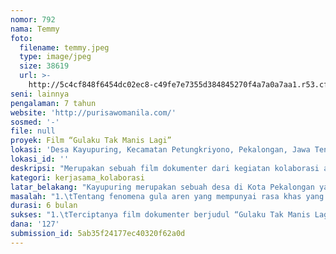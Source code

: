 ```yaml
---
nomor: 792
nama: Temmy
foto:
  filename: temmy.jpeg
  type: image/jpeg
  size: 38619
  url: >-
    http://5c4cf848f6454dc02ec8-c49fe7e7355d384845270f4a7a0a7aa1.r53.cf2.rackcdn.com/c9d287a4-f35b-44b9-9be4-0f6424386be0/temmy.jpeg
seni: lainnya
pengalaman: 7 tahun
website: 'http://purisawomanila.com/'
sosmed: '-'
file: null
proyek: Film “Gulaku Tak Manis Lagi”
lokasi: 'Desa Kayupuring, Kecamatan Petungkriyono, Pekalongan, Jawa Tengah'
lokasi_id: ''
deskripsi: "Merupakan sebuah film dokumenter dari kegiatan kolaborasi antara tiga pihak yakni para perempuan pengrajin gula aren di Desa Kayupuring, tim videografer dan semua pihak pecinta film dokumenter.\r\n\r\nFilm dokumenter ini akan menceritakan tentang perjuangan perempuan desa yang tinggal diantara gugusan pegunungan dengan membuat gula aren setiap harinya untuk memenuhi kebutuhan sehari-harinya. Para perempuan yang tak pernah lelah memperjuangan kehidupan keluarganya agar tetap bisa bertahan hidup dari sulitnya akses baik ekonomi, pendidikan, kesehatan dan administrasi kependudukan. Para perempuan yang tetap membuat gula dengan sepenuh hati walaupun harga beli tidak pernah berpihak padanya. Juga, akan menceritakan tentang kayanya alam disekeliling perempuan namun, pemanfaatannya masih belum merubah nasih perempuan dari garis kemiskinan\r\n\r\nPenggarapan film ini akan dibantu oleh para videografer profesional agar mampu menghasilkan sinematografis yang apik agar mampu mengedukasi para penonton dan memberikan gambaran kondisi para perempuan pengrajin gula aren sehingga mampu menggugah para pembuat kebijakan, swasta, kelompok maupun individu untuk turut serta memberikan dukungan.  \r\n"
kategori: kerjasama_kolaborasi
latar_belakang: "Kayupuring merupakan sebuah desa di Kota Pekalongan yang berada diantara hutan lindung di Kecamatan Petungkriyono yang jauh dari pusat Kota hingga memakan waktu dua jam perjalanan. Desa ini merupakan desa penghasil gula aren terbanyak di Jawa Tengah, namun sayang, ini tidak bebanding lurus dengan kehidupan sosial ekonomi mereka. Harga gula aren dibandrol sangat rendah tanpa mempertimbangan beban kerja yang sangat beresiko. Dan, para pengrajin gula itu adalah para perempuan. \r\n\r\nSehingga perlu adanya pemaparan visual agar mampu menggambarkan kondisi yang sebenarnya bagaimana kehidupan para pengrajin gula yang sudah turun temurun tidak pernah lelah untuk membuat gula aren untuk terus bangkit demi kehidupan yang lebih baik. Perempuan-perempuan pengrajin gula ini adalah berpendidikan rendah dan jarang keluar dari desanya karena keterbatasan akses. \r\n\r\nGula Aren sebagai salah satu aset serta kekayaaan lokal yang menjadi tumpuan utama kehidupan mereka, belum begitu sepenuhnya mereka kecap hasilnya, karena manisnya gula aren tidak semanis harga jual yang ditawarkan oleh para pembeli. Acapkali mereka harus rela menelan pil pahit ketika harga gula merosot dengan sangat drastis. "
masalah: "1.\tTentang fenomena gula aren yang mempunyai rasa khas yang sangat manis, namun belum mampu mempermanis kehidupan para perempuan pengrajin gula aren.\r\n2.\tBahwa para perempuan pengrajin gula juga harus diberikan kesempatan untuk menunjukkan dirinya didepan layar untuk mengulik kehidupan sehari-hari mereka.\r\n3.\tBahwa para kelompok perempuan, perusahaan, pemerintah dan individu juga bisa terlibat dalam upaya mendukung pemajuan dan perjuangan perempuan pengrajin gula."
durasi: 6 bulan
sukses: "1.\tTerciptanya film dokumenter berjudul “Gulaku Tak Manis Lagi “\r\n2.\tAdanya penayangan film diberbagai daerah di Indonesia.\r\n3.\tBerjaringan dengan banyak kelompok perempuan, perusahaan, pemerintah yang mendukung pemajuan dan perjuangan perempuan pengrajin gula.\r\n"
dana: '127'
submission_id: 5ab35f24177ec40320f62a0d
---
```

